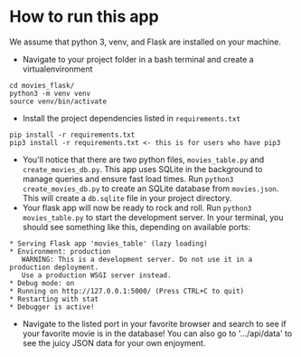 # How to run this app
We assume that python 3, venv, and Flask are installed on your machine. 

- Navigate to your project folder in a bash terminal and create a virtualenvironment 

```
cd movies_flask/
python3 -m venv venv
source venv/bin/activate
```
- Install the project dependencies listed in `requirements.txt`
```
pip install -r requirements.txt
pip3 install -r requirements.txt <- this is for users who have pip3
```
- You'll notice that there are two python files, `movies_table.py` and `create_movies_db.py`. This app uses SQLite in the background to manage queries and ensure fast load times. Run `python3 create_movies_db.py` to create an SQLite database from `movies.json`. This will create a `db.sqlite` file in your project directory. 
- Your flask app will now be ready to rock and roll. Run `python3 movies_table.py` to start the development server. In your terminal, you should see something like this, depending on available ports:
```
* Serving Flask app 'movies_table' (lazy loading)
* Environment: production
   WARNING: This is a development server. Do not use it in a production deployment.
   Use a production WSGI server instead.
* Debug mode: on
* Running on http://127.0.0.1:5000/ (Press CTRL+C to quit)
* Restarting with stat
* Debugger is active!
```
- Navigate to the listed port in your favorite browser and search to see if your favorite movie is in the database! You can also go to '.../api/data' to see the juicy JSON data for your own enjoyment.
